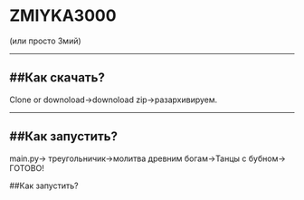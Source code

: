 # ZMIYKA3000
(или просто Змий)
____
##Как скачать?
------------
Clone or downoload->downoload zip->разархивируем.
 ____
##Как запустить?
----------
main.py-> треугольничик->молитва древним богам->Танцы с бубном-> ГОТОВО!

##Как запустить?
